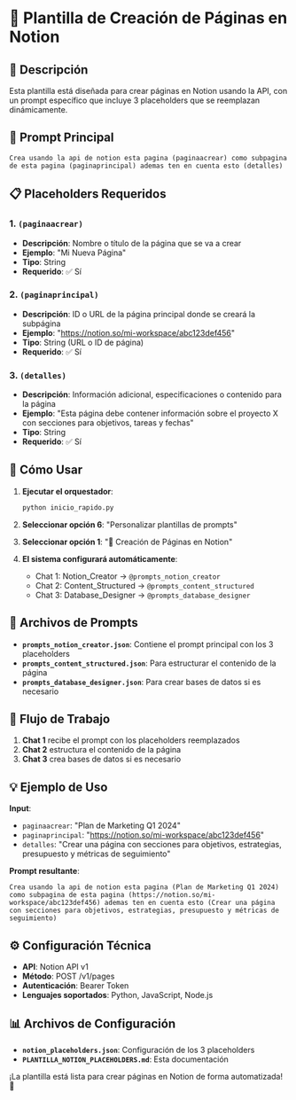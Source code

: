 # 📝 Plantilla de Creación de Páginas en Notion

## 🎯 **Descripción**

Esta plantilla está diseñada para crear páginas en Notion usando la API, con un prompt específico que incluye 3 placeholders que se reemplazan dinámicamente.

## 🔧 **Prompt Principal**

```
Crea usando la api de notion esta pagina (paginaacrear) como subpagina de esta pagina (paginaprincipal) ademas ten en cuenta esto (detalles)
```

## 📋 **Placeholders Requeridos**

### 1. **`(paginaacrear)`**
- **Descripción**: Nombre o título de la página que se va a crear
- **Ejemplo**: "Mi Nueva Página"
- **Tipo**: String
- **Requerido**: ✅ Sí

### 2. **`(paginaprincipal)`**
- **Descripción**: ID o URL de la página principal donde se creará la subpágina
- **Ejemplo**: "https://notion.so/mi-workspace/abc123def456"
- **Tipo**: String (URL o ID de página)
- **Requerido**: ✅ Sí

### 3. **`(detalles)`**
- **Descripción**: Información adicional, especificaciones o contenido para la página
- **Ejemplo**: "Esta página debe contener información sobre el proyecto X con secciones para objetivos, tareas y fechas"
- **Tipo**: String
- **Requerido**: ✅ Sí

## 🚀 **Cómo Usar**

1. **Ejecutar el orquestador**:
   ```bash
   python inicio_rapido.py
   ```

2. **Seleccionar opción 6**: "Personalizar plantillas de prompts"

3. **Seleccionar opción 1**: "📝 Creación de Páginas en Notion"

4. **El sistema configurará automáticamente**:
   - Chat 1: Notion_Creator → `@prompts_notion_creator`
   - Chat 2: Content_Structured → `@prompts_content_structured`
   - Chat 3: Database_Designer → `@prompts_database_designer`

## 📁 **Archivos de Prompts**

- **`prompts_notion_creator.json`**: Contiene el prompt principal con los 3 placeholders
- **`prompts_content_structured.json`**: Para estructurar el contenido de la página
- **`prompts_database_designer.json`**: Para crear bases de datos si es necesario

## 🔄 **Flujo de Trabajo**

1. **Chat 1** recibe el prompt con los placeholders reemplazados
2. **Chat 2** estructura el contenido de la página
3. **Chat 3** crea bases de datos si es necesario

## 💡 **Ejemplo de Uso**

**Input**:
- `paginaacrear`: "Plan de Marketing Q1 2024"
- `paginaprincipal`: "https://notion.so/mi-workspace/abc123def456"
- `detalles`: "Crear una página con secciones para objetivos, estrategias, presupuesto y métricas de seguimiento"

**Prompt resultante**:
```
Crea usando la api de notion esta pagina (Plan de Marketing Q1 2024) como subpagina de esta pagina (https://notion.so/mi-workspace/abc123def456) ademas ten en cuenta esto (Crear una página con secciones para objetivos, estrategias, presupuesto y métricas de seguimiento)
```

## ⚙️ **Configuración Técnica**

- **API**: Notion API v1
- **Método**: POST /v1/pages
- **Autenticación**: Bearer Token
- **Lenguajes soportados**: Python, JavaScript, Node.js

## 📊 **Archivos de Configuración**

- **`notion_placeholders.json`**: Configuración de los 3 placeholders
- **`PLANTILLA_NOTION_PLACEHOLDERS.md`**: Esta documentación

¡La plantilla está lista para crear páginas en Notion de forma automatizada! 🎉






